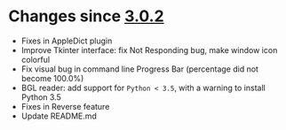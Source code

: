 # Changes since [3.0.2](./3.0.2.md)

- Fixes in AppleDict plugin
- Improve Tkinter interface: fix Not Responding bug, make window icon colorful
- Fix visual bug in command line Progress Bar (percentage did not become 100.0%)
- BGL reader: add support for `Python < 3.5`, with a warning to install Python 3.5
- Fixes in Reverse feature
- Update README.md
